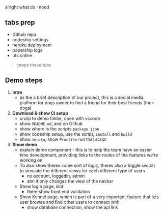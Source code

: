 
alright what do i need

## tabs prep

- Github repo
- codeship settings
- heroku deployment
- papership logs
- uts online

> preps these tabs


## Demo steps

1. **Intro**
   - as the a brief description of our project, this is a social media platform for dogs owner to find a friend for their best friends (their dogs)
2. **Download & show CI setup**
   - unzip to demo folder, open with vscode
   - show `README.md`, and on Github
   - show where is the scripts `package.json`
   - show codeship setup, use the script, `install` and `build`
   - show `heroku`, show `Procfile` run that script
3. **Show demo**
   - explain demo component - this is to help the team have an easier time development, providing links to the routes of the features we're working on
   - To also show theres some sort of logic, theres also a toggle switch to simulate the different views for each different type of users
     - no account, loggedin, admin
     - atm it only changes the view of the navbar
   - Show login page, idid
     - there show front end validation
   - Show Kennel page, which is part of a very important feature that lets user browse and find other users to connect with
     - show database connection, show the api link